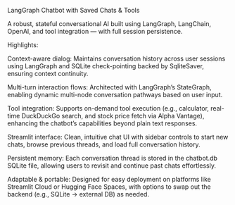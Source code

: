 LangGraph Chatbot with Saved Chats & Tools

A robust, stateful conversational AI built using LangGraph, LangChain, OpenAI, and tool integration — with full session persistence.

Highlights:

Context-aware dialog: Maintains conversation history across user sessions using LangGraph and SQLite check-pointing backed by SqliteSaver, ensuring context continuity.

Multi-turn interaction flows: Architected with LangGraph’s StateGraph, enabling dynamic multi-node conversation pathways based on user input.

Tool integration: Supports on-demand tool execution (e.g., calculator, real-time DuckDuckGo search, and stock price fetch via Alpha Vantage), enhancing the chatbot’s capabilities beyond plain text responses.

Streamlit interface: Clean, intuitive chat UI with sidebar controls to start new chats, browse previous threads, and load full conversation history.

Persistent memory: Each conversation thread is stored in the chatbot.db SQLite file, allowing users to revisit and continue past chats effortlessly.

Adaptable & portable: Designed for easy deployment on platforms like Streamlit Cloud or Hugging Face Spaces, with options to swap out the backend (e.g., SQLite → external DB) as needed.
